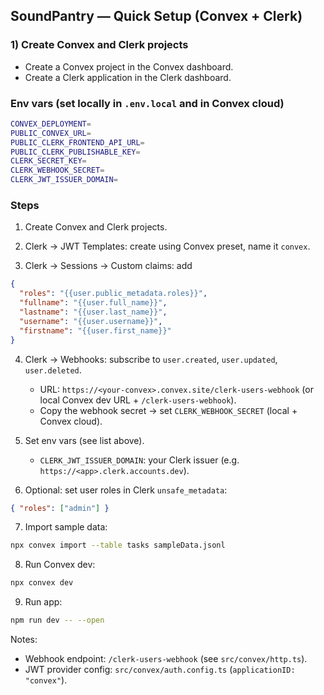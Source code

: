 ## SoundPantry — Quick Setup (Convex + Clerk)

### 1) Create Convex and Clerk projects
- Create a Convex project in the Convex dashboard.
- Create a Clerk application in the Clerk dashboard.

### Env vars (set locally in `.env.local` and in Convex cloud)
```bash
CONVEX_DEPLOYMENT=
PUBLIC_CONVEX_URL=
PUBLIC_CLERK_FRONTEND_API_URL=
PUBLIC_CLERK_PUBLISHABLE_KEY=
CLERK_SECRET_KEY=
CLERK_WEBHOOK_SECRET=
CLERK_JWT_ISSUER_DOMAIN=
```

### Steps
1) Create Convex and Clerk projects.

2) Clerk → JWT Templates: create using Convex preset, name it `convex`.

3) Clerk → Sessions → Custom claims: add
```json
{
  "roles": "{{user.public_metadata.roles}}",
  "fullname": "{{user.full_name}}",
  "lastname": "{{user.last_name}}",
  "username": "{{user.username}}",
  "firstname": "{{user.first_name}}"
}
```

4) Clerk → Webhooks: subscribe to `user.created`, `user.updated`, `user.deleted`.
   - URL: `https://<your-convex>.convex.site/clerk-users-webhook` (or local Convex dev URL + `/clerk-users-webhook`).
   - Copy the webhook secret → set `CLERK_WEBHOOK_SECRET` (local + Convex cloud).

5) Set env vars (see list above).
   - `CLERK_JWT_ISSUER_DOMAIN`: your Clerk issuer (e.g. `https://<app>.clerk.accounts.dev`).

6) Optional: set user roles in Clerk `unsafe_metadata`:
```json
{ "roles": ["admin"] }
```

7) Import sample data:
```bash
npx convex import --table tasks sampleData.jsonl
```

8) Run Convex dev:
```bash
npx convex dev
```

9) Run app:
```bash
npm run dev -- --open
```

Notes:
- Webhook endpoint: `/clerk-users-webhook` (see `src/convex/http.ts`).
- JWT provider config: `src/convex/auth.config.ts` (`applicationID: "convex"`).
